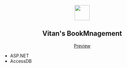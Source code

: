 <p align="center" class="has-mb-6">
<img class="not-gallery-item" height="48" src="https://cdn.jsdelivr.net/gh/ivitan/Picture@master/imageslogo.svg">
<br>
<h2 align="center">Vitan's BookMnagement</h2>
</p>
<p align="center" class="has-mb-6">
<a href="https://vitan.me">Preview</a>
</p>

- ASP.NET
- AccessDB
